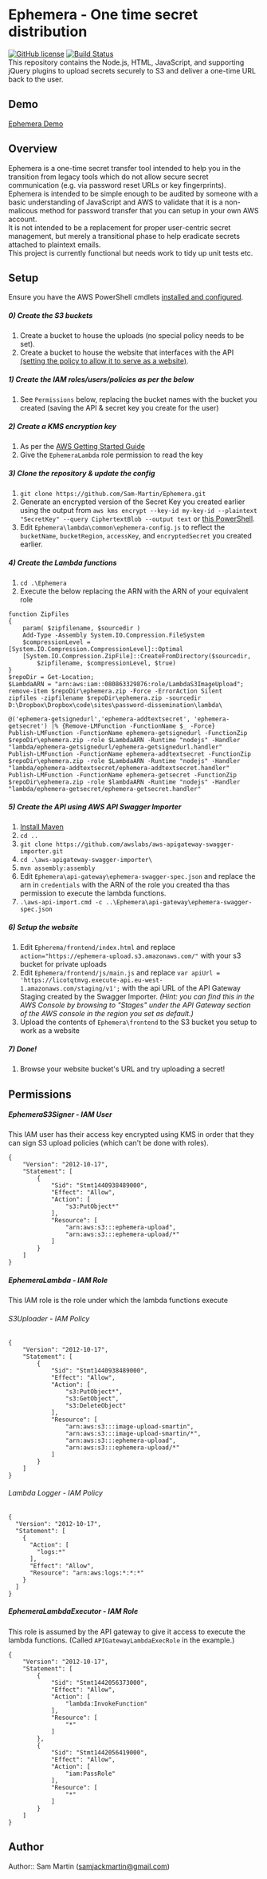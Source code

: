 # Ephemera - One time secret distribution
 [![GitHub license](https://img.shields.io/github/license/Sam-Martin/Ephemera.svg)](LICENSE) [![Build Status](https://travis-ci.org/Sam-Martin/Ephemera.svg)](https://travis-ci.org/sam-martin/Ephemera)  
This repository contains the Node.js, HTML, JavaScript, and supporting jQuery plugins to upload secrets securely to S3 and deliver a one-time URL back to the user.
## Demo
[Ephemera Demo](http://ephemera.sammart.in/)
## Overview  
Ephemera is a one-time secret transfer tool intended to help you in the transition from legacy tools which do not allow secure secret communication (e.g. via password reset URLs or key fingerprints).  
Ephemera is intended to be simple enough to be audited by someone with a basic understanding of JavaScript and AWS to validate that it is a non-malicous method for password transfer that you can setup in your own AWS account.  
It is not intended to be a replacement for proper user-centric secret management, but merely a transitional phase to help eradicate secrets attached to plaintext emails.  
This project is currently functional but needs work to tidy up unit tests etc.
## Setup
Ensure you have the AWS PowerShell cmdlets [installed and configured](http://docs.aws.amazon.com/powershell/latest/userguide/pstools-getting-started.html).  

##### 0) Create the S3 buckets
1. Create a bucket to house the uploads (no special policy needs to be set).
2. Create a bucket to house the website that interfaces with the API [(setting the policy to allow it to serve as a website)](http://docs.aws.amazon.com/AmazonS3/latest/dev/WebsiteHosting.html).  

##### 1) Create the IAM roles/users/policies as per the below 
1. See `Permissions` below, replacing the bucket names with the bucket you created (saving the API & secret key you create for the user)  

##### 2) Create a KMS encryption key
1. As per the [AWS Getting Started Guide](http://docs.aws.amazon.com/kms/latest/developerguide/create-keys.html)
2. Give the `EphemeraLambda` role permission to read the key  

##### 3) Clone the repository & update the config
1. `git clone https://github.com/Sam-Martin/Ephemera.git`
2. Generate an encrypted version of the Secret Key you created earlier using the output from
`aws kms encrypt --key-id my-key-id --plaintext "SecretKey" --query CiphertextBlob --output text` or [this PowerShell](https://gist.github.com/Sam-Martin/1955ac4ef3972bb9e8a8).
3. Edit `Ephemera\lambda\common\ephemera-config.js` to reflect the `bucketName`, `bucketRegion`, `accessKey`, and `encryptedSecret` you created earlier.  

##### 4) Create the Lambda functions
1. `cd .\Ephemera`
2. Execute the below replacing the ARN with the ARN of your equivalent role
````
function ZipFiles
{
    param( $zipfilename, $sourcedir )
    Add-Type -Assembly System.IO.Compression.FileSystem 
    $compressionLevel = [System.IO.Compression.CompressionLevel]::Optimal
    [System.IO.Compression.ZipFile]::CreateFromDirectory($sourcedir,
        $zipfilename, $compressionLevel, $true) 
}
$repoDir = Get-Location;
$LambdaARN = "arn:aws:iam::080863329876:role/LambdaS3ImageUpload";
remove-item $repoDir\ephemera.zip -Force -ErrorAction Silent
zipfiles -zipfilename $repoDir\ephemera.zip -sourcedir D:\Dropbox\Dropbox\code\sites\password-dissemination\lambda\

@('ephemera-getsignedurl','ephemera-addtextsecret', 'ephemera-getsecret') |% {Remove-LMFunction -FunctionName $_ -Force}
Publish-LMFunction -FunctionName ephemera-getsignedurl -FunctionZip $repoDir\ephemera.zip -role $LambdaARN -Runtime "nodejs" -Handler "lambda/ephemera-getsignedurl/ephemera-getsignedurl.handler"
Publish-LMFunction -FunctionName ephemera-addtextsecret -FunctionZip $repoDir\ephemera.zip -role $LambdaARN -Runtime "nodejs" -Handler "lambda/ephemera-addtextsecret/ephemera-addtextsecret.handler"
Publish-LMFunction -FunctionName ephemera-getsecret -FunctionZip $repoDir\ephemera.zip -role $lambdaARN -Runtime "nodejs" -Handler "lambda/ephemera-getsecret/ephemera-getsecret.handler"  
````

##### 5) Create the API  using AWS API Swagger Importer
1. [Install Maven](https://maven.apache.org/)
2. `cd ..`  
3. `git clone https://github.com/awslabs/aws-apigateway-swagger-importer.git`  
4. `cd .\aws-apigateway-swagger-importer\`  
5. `mvn assembly:assembly`  
6. Edit `Ephemera\api-gateway\ephemera-swagger-spec.json` and replace the arn in `credentials` with the ARN of the role you created tha thas permission to execute the lambda functions.
6. `.\aws-api-import.cmd -c ..\Ephemera\api-gateway\ephemera-swagger-spec.json`

##### 6) Setup the website
1. Edit `Epherema/frontend/index.html` and replace `action="https://ephemera-upload.s3.amazonaws.com/"` with your s3 bucket for private uploads
2. Edit `Ephemera/frontend/js/main.js` and replace `var apiUrl = 'https://licotqtmvg.execute-api.eu-west-1.amazonaws.com/staging/v1';` with the api URL of the API Gateway Staging created by the Swagger Importer. *(Hint: you can find this in the AWS Console by browsing to "Stages" under the API Gateway section of the AWS console in the region you set as default.)*
3. Upload the contents of `Ephemera\frontend` to the S3 bucket you setup to work as a website  

##### 7) Done!
1. Browse your website bucket's URL and try uploading a secret!  


## Permissions
##### EphemeraS3Signer - IAM User 
This IAM user has their access key encrypted using KMS in order that they can sign S3 upload policies (which can't be done with roles).  
```
{
    "Version": "2012-10-17",
    "Statement": [
        {
            "Sid": "Stmt1440938489000",
            "Effect": "Allow",
            "Action": [
                "s3:PutObject*"
            ],
            "Resource": [
                "arn:aws:s3:::ephemera-upload",
                "arn:aws:s3:::ephemera-upload/*"
            ]
        }
    ]
}
```
##### EphemeraLambda - IAM Role
This IAM role is the role under which the lambda functions execute
###### S3Uploader - IAM Policy  
```
{
    "Version": "2012-10-17",
    "Statement": [
        {
            "Sid": "Stmt1440938489000",
            "Effect": "Allow",
            "Action": [
                "s3:PutObject*",
                "s3:GetObject",
                "s3:DeleteObject"
            ],
            "Resource": [
                "arn:aws:s3:::image-upload-smartin",
                "arn:aws:s3:::image-upload-smartin/*",
                "arn:aws:s3:::ephemera-upload",
                "arn:aws:s3:::ephemera-upload/*"
            ]
        }
    ]
}
```
###### Lambda Logger - IAM Policy
```
{
  "Version": "2012-10-17", 
  "Statement": [
    {
      "Action": [ 
        "logs:*"
      ],
      "Effect": "Allow", 
      "Resource": "arn:aws:logs:*:*:*"
    }
  ]
}
```
##### EphemeraLambdaExecutor - IAM Role
This role is assumed by the API gateway to give it access to execute the lambda functions. (Called `APIGatewayLambdaExecRole` in the example.)
```
{
    "Version": "2012-10-17",
    "Statement": [
        {
            "Sid": "Stmt1442056373000",
            "Effect": "Allow",
            "Action": [
                "lambda:InvokeFunction"
            ],
            "Resource": [
                "*"
            ]
        },
        {
            "Sid": "Stmt1442056419000",
            "Effect": "Allow",
            "Action": [
                "iam:PassRole"
            ],
            "Resource": [
                "*"
            ]
        }
    ]
}
```
## Author
Author:: Sam Martin (<samjackmartin@gmail.com>)
